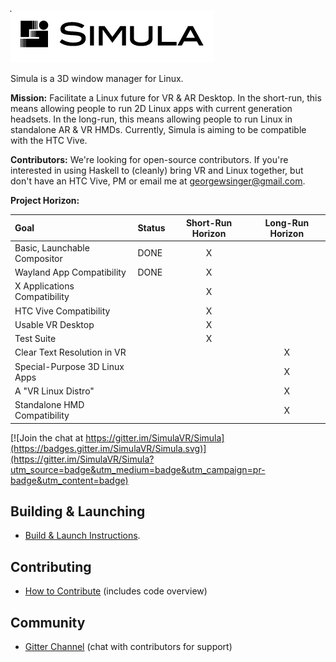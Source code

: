 ![Temporary Logo](./doc/TEMP_LOGO.png)

Simula is a 3D window manager for Linux. 

**Mission:** Facilitate a Linux future for VR & AR Desktop. In the short-run, this means allowing people to run 2D Linux apps with current generation headsets. In the long-run, this means allowing people to run Linux in standalone AR & VR HMDs. Currently, Simula is aiming to be compatible with the HTC Vive. 

**Contributors:** We're looking for open-source contributors. If you're interested in using Haskell to (cleanly) bring VR and Linux together, but don't have an HTC Vive, PM or email me at georgewsinger@gmail.com.

**Project Horizon:**

| Goal                          | Status           | Short-Run Horizon | Long-Run Horizon |
|:------------------------------|:-----------------|:-----------------:|:----------------:|
| Basic, Launchable Compositor  | DONE             |         X         |                  | 
| Wayland App Compatibility     | DONE             |         X         |                  |
| X Applications Compatibility  |                  |         X         |                  | 
| HTC Vive Compatibility        |                  |         X         |                  | 
| Usable VR Desktop             |                  |         X         |                  | 
| Test Suite                    |                  |         X         |                  | 
| Clear Text Resolution in VR   |                  |                   |        X         | 
| Special-Purpose 3D Linux Apps |                  |                   |        X         | 
| A "VR Linux Distro"           |                  |                   |        X         | 
| Standalone HMD Compatibility  |                  |                   |        X         | 

<!-- - TODO: Better logo -->
<!-- - TODO: continuous build status? -->

[![Join the chat at https://gitter.im/SimulaVR/Simula](https://badges.gitter.im/SimulaVR/Simula.svg)](https://gitter.im/SimulaVR/Simula?utm_source=badge&utm_medium=badge&utm_campaign=pr-badge&utm_content=badge)

## Building & Launching
- [Build & Launch Instructions](./BUILD.md).

## Contributing
- [How to Contribute](./CONTRIBUTING.md) (includes code overview)
<!-- - TODO: [Releases & Changelog](https://github.com/georgewsinger/SimulaHS/releases) -->

## Community
- [Gitter Channel](https://gitter.im/SimulaVR/Simula) (chat with contributors for support)
<!-- - TODO: [Simula Home]() -->
